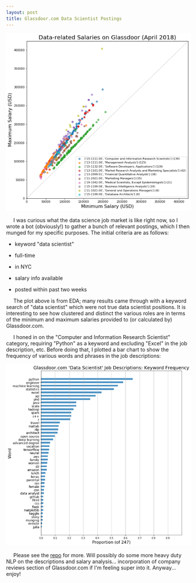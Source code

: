 ```yaml
---
layout: post
title: Glassdoor.com Data Scientist Postings
---
```

![](../images/glassdoor/salaryscatter.png)

&nbsp;&nbsp;&nbsp;&nbsp;&nbsp;I was curious what the data science job market is like right now, so I wrote a bot (obviously!) to gather a bunch of relevant postings, which I then munged for my specific purposes.  The initial criteria are as follows:

* keyword "data scientist"

* full-time

* in NYC

* salary info available

* posted within past two weeks


&nbsp;&nbsp;&nbsp;&nbsp;&nbsp;The plot above is from EDA; many results came through with a keyword search of "data scientist" which were not true data scientist positions.  It is interesting to see how clustered and distinct the various roles are in terms of the minimum and maximum salaries provided to (or calculated by) Glassdoor.com.  

&nbsp;&nbsp;&nbsp;&nbsp;&nbsp;I honed in on the "Computer and Information Research Scientist" category, requiring "Python" as a keyword and excluding "Excel" in the job description, etc.  Before doing that, I plotted a bar chart to show the frequency of various words and phrases in the job descriptions:

![](../images/glassdoor/keywords.png)

&nbsp;&nbsp;&nbsp;&nbsp;&nbsp;Please see the [repo](https://github.com/forzavitale/GlassdoorDS) for more.  Will possibly do some more heavy duty NLP on the descriptions and salary analysis... incorporation of company reviews section of Glassdoor.com if I'm feeling super into it.  Anyway... enjoy!
